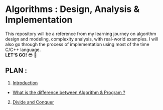 # Algorithms : Design, Analysis &  Implementation
This repository will be a reference from my learning journey on algorithm design and modeling, complexity analysis, with real-world examples. I will also go through the process of implementation using most of the time C/C++ language.<br>
**LET'S GO!** :sunglasses: :muscle:

## PLAN :
1. [Introduction](https://github.com/fahdarhalai/Algorithms/tree/master/1\)%20Introduction)
  - [What is the difference between Algorithm & Program ?]()
2. [Divide and Conquer](https://github.com/fahdarhalai/Algorithms/tree/master/2\)%20Divide%20and%20Conquer)
